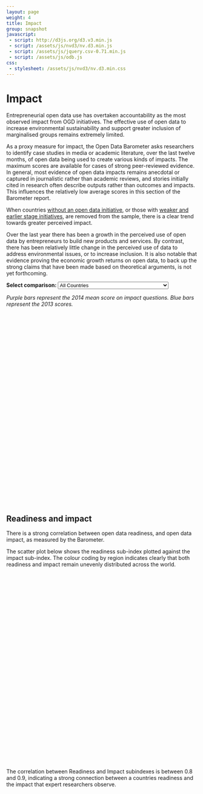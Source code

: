 ```yaml
---
layout: page
weight: 4
title: Impact
group: snapshot
javascript:
 - script: http://d3js.org/d3.v3.min.js
 - script: /assets/js/nvd3/nv.d3.min.js
 - script: /assets/js/jquery.csv-0.71.min.js 
 - script: /assets/js/odb.js
css:
 - stylesheet: /assets/js/nvd3/nv.d3.min.css
---
```


# Impact

<span class="lead">Entrepreneurial open data use has overtaken accountability as the most observed impact from OGD initiatives. The effective use of open data to increase environmental sustainability and support greater inclusion of marginalised groups remains extremely limited.</span>

As a proxy measure for impact, the Open Data Barometer asks researchers to identify case studies in media or academic literature, over the last twelve months, of open data being used to create various kinds of impacts. The maximum scores are available for cases of strong peer-reviewed evidence. In general, most evidence of open data impacts remains anecdotal or captured in journalistic rather than academic reviews, and stories initially cited in research often describe outputs rather than outcomes and impacts. This influences the relatively low average scores in this section of the Barometer report. 

When countries <a href='javascript:$("#select_comparison").val("init").trigger("change")'>without an open data initiative</a>, or those with <a href='javascript:$("#select_comparison").val("all").trigger("strong")'>weaker and earlier stage initiatives</a>, are removed from the sample, there is a clear trend towards greater perceived impact.

Over the last year there has been a growth in the perceived use of open data by entrepreneurs to build new products and services. By contrast, there has been relatively little change in the perceived use of data to address environmental issues, or to increase inclusion. It is also notable that evidence proving the economic growth returns on open data, to back up the strong claims that have been made based on theoretical arguments, is not yet forthcoming. 

**Select comparison:** <select id="select_comparison">
    <option value="all">All Countries</option>
    <option value="init">Countries with any form of open data initiative</option>
    <option value="strong">Countries with a strong open data initiative</option>
</select>

*Purple bars represent the 2014 mean score on impact questions. Blue bars represent the 2013 scores.*

<div id='chart1'>
  <svg style='height:500px'> </svg>
</div>

## Readiness and impact

There is a strong correlation between open data readiness, and open data impact, as measured by the Barometer. 

The scatter plot below shows the readiness sub-index plotted against the impact sub-index. The colour coding by region indicates clearly that both readiness and impact remain unevenly distributed across the world. 

<div id='cor_chart'>
  <svg style='height:500px'> </svg>
</div>

The correlation between Readiness and Impact subindexes is between 0.8 and 0.9, indicating a strong connection between a countries readiness and the impact that expert researchers observe. 


<script>

var chart = ""

d3.json('/assets/data/impact.json', function(data) {
  return nv.addGraph(function() {
    chart = nv.models.multiBarHorizontalChart()
        .x(function(d) { return d.label })
        .y(function(d) { return d.value })
        .margin({top: 30, right: 20, bottom: 50, left: 250})
        .showValues(true)           //Show bar value next to each bar.
        .tooltips(false)             //Show tooltips on hover.
        .transitionDuration(350)
        .showControls(false)   //Allow user to switch between "Grouped" and "Stacked" mode.
        .forceY([0,10]);      

    chart.yAxis
        .tickFormat(d3.format(',.2f')).axisLabel('Mean impact score. Based on question of the form "To what extent has open data had a noticeable impact on X in a given country?"');;

    d3.select('#chart1 svg')
        .datum(data)
        .call(chart);

    nv.utils.windowResize(chart.update);
    
    return chart;
  });
});

$(document).ready(function() {
   $("#select_comparison").change(function(){
       state = chart.state()
       for(i=0; i < 6; i++) {
           state.disabled[i] = true
       }
       switch($(this).val()) {
           case "all":
                state.disabled[0] = false;
                state.disabled[3] = false;
           break;
           case "init":
               state.disabled[1] = false;
               state.disabled[4] = false;
           break;
           case "strong":
               state.disabled[2] = false;
               state.disabled[5] = false;
           break;
       }

       chart.dispatch.changeState(state);
       chart.update();
   })
});
</script>



<script>

$(document).ready(function () {
    $.ajax({
        type: "GET",
        url: "/assets/data/ODB-2014-Rankings.csv",
        success: function (data) { 
           window.odb_data = $.csv.toObjects(data);
            $.ajax({
                    type: "GET",
                    url: "/assets/data/indicators.csv",
                    success: function (data) { 
                       window.odb_key = $.csv.toObjects(data);
                       drawGraph("Region",'Readiness',"Impact")
                       
                    }      
            });
       }
    });
  
});

function drawGraph(groupBy,x,y) {

    nv.addGraph(function() {
      var cor_chart = nv.models.scatterChart()
                    .showDistX(true)    //showDist, when true, will display those little distribution lines on the axis.
                    .showDistY(true)
                    .showLegend(true)
                    .sizeRange([100, 100])
                    .transitionDuration(350)
                    .color(d3.scale.category10().range());

      //Configure how the tooltip looks.
      cor_chart.tooltipContent(function(key, x, y, data) {
          try {
            return '<h3>' + data.point.country + '</h3>';
          } catch (err) {
            return "ERROR"  
          }
      });

      //Axis settings
      cor_chart.xAxis.tickFormat(d3.format('.02f')).axisLabel("Readiness Sub-Index: Z-Score");
      cor_chart.yAxis.tickFormat(d3.format('.02f')).axisLabel("Impact Sub-Index: Z-Score");

      //We want to show shapes other than circles.
      cor_chart.scatter.onlyCircles(false);

      var myData = select_data(groupBy,x,y);
      d3.select('#cor_chart svg')
          .datum(myData)
          .call(cor_chart);

      nv.utils.windowResize(cor_chart.update);

      return cor_chart;
    });
}

function safeName(value) {
    return value.replace("&","and")
}

function select_data(groupBy,x,y) {
    data = window.odb_data
    keys = window.odb_key
    
    var output = []
    
    var groups = []
    for(i = 0; i<data.length; i++) {
        xVal = parseFloat(safeName(data[i][x]))
        yVal = parseFloat(safeName(data[i][y]))
        try {
            groups[safeName(data[i][groupBy])].values.push({x: xVal, y: yVal, size: 50, shape: "circle",country:data[i].Country})
        } catch (err) {
            groups[safeName(data[i][groupBy])] = {values:[]}
            groups[safeName(data[i][groupBy])].values.push({x: xVal, y: yVal, size: 50, shape: "circle",country:data[i].Country})
        }
    }
    
    for(group in groups) {
        output.push({
            key: group,
            values: groups[group].values
        })    
    }
    
    return output
}

</script>

